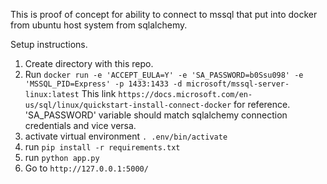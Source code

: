This is proof of concept for ability to connect to mssql that put into docker from 
ubuntu host system from sqlalchemy.

Setup instructions.

1. Create directory with this repo.
2. Run ``` docker run -e 'ACCEPT_EULA=Y' -e 'SA_PASSWORD=b0Ssu098' -e 'MSSQL_PID=Express' -p 1433:1433 -d microsoft/mssql-server-linux:latest ```
This link `https://docs.microsoft.com/en-us/sql/linux/quickstart-install-connect-docker` for reference.
'SA_PASSWORD' variable should match sqlalchemy connection credentials and vice versa. 
3. activate virtual environment `. .env/bin/activate`
4. run `pip install -r requirements.txt`
5. run `python app.py`
6. Go to `http://127.0.0.1:5000/`



